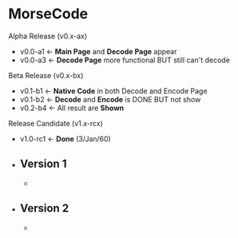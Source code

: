 # MorseCode
Alpha Release (v0.x-ax)
- v0.0-a1 <- **Main Page** and **Decode Page** appear
- v0.0-a3 <- **Decode Page** more functional BUT still can't decode

Beta Release (v0.x-bx)
- v0.1-b1 <- **Native Code** in both Decode and Encode Page
- v0.1-b2 <- **Decode** and **Encode** is DONE BUT not show
- v0.2-b4 <- All result are **Shown**

Release Candidate (v1.x-rcx)
- v1.0-rc1 <- **Done** (3/Jan/60)

- Version 1
  -
  -
  
- Version 2
  -
  -
